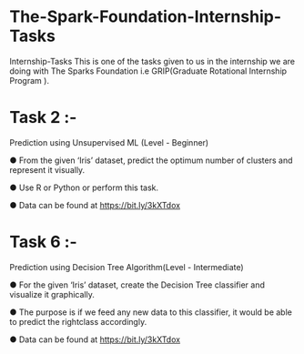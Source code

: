 # The-Spark-Foundation-Internship-Tasks

Internship-Tasks This is one of the tasks given to us in the internship we are doing with The Sparks Foundation i.e GRIP(Graduate Rotational Internship Program ).

# Task 2 :-

Prediction using Unsupervised ML (Level - Beginner)

● From the given ‘Iris’ dataset, predict the optimum number of clusters and represent it visually.

● Use R or Python or perform this task.

● Data can be found at https://bit.ly/3kXTdox

# Task 6 :-

Prediction using Decision Tree Algorithm(Level - Intermediate)

● For the given ‘Iris’ dataset, create the Decision Tree classifier and visualize it graphically.

● The purpose is if we feed any new data to this classifier, it would be able to predict the rightclass accordingly.

● Data can be found at https://bit.ly/3kXTdox
